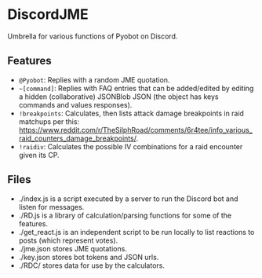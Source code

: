 # DiscordJME
Umbrella for various functions of Pyobot on Discord.

## Features
* `@Pyobot`: Replies with a random JME quotation.
* `~[command]`: Replies with FAQ entries that can be added/edited by editing a hidden (collaborative) JSONBlob JSON (the object has keys commands and values responses).
* `!breakpoints`: Calculates, then lists attack damage breakpoints in raid matchups per this: https://www.reddit.com/r/TheSilphRoad/comments/6r4tee/info_various_raid_counters_damage_breakpoints/.
* `!raidiv`: Calculates the possible IV combinations for a raid encounter given its CP.

## Files
* ./index.js is a script executed by a server to run the Discord bot and listen for messages.
* ./RD.js is a library of calculation/parsing functions for some of the features.
* ./get_react.js is an independent script to be run locally to list reactions to posts (which represent votes).
* ./jme.json stores JME quotations.
* ./key.json stores bot tokens and JSON urls.
* ./RDC/ stores data for use by the calculators.